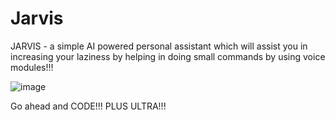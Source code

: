 # Jarvis
JARVIS - a simple  AI powered personal assistant which will assist you in increasing your laziness by helping in doing small commands by using voice modules!!!

![image](https://user-images.githubusercontent.com/66249437/117528106-27382400-afee-11eb-9662-908768897564.png)

Go ahead and CODE!!!
PLUS ULTRA!!!
